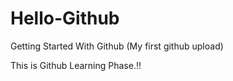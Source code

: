 # Hello-Github
Getting Started With Github (My first github upload)

This is Github Learning Phase.!!
